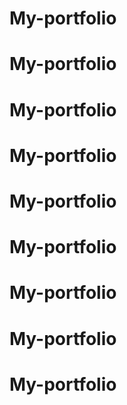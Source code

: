 # My-portfolio
# My-portfolio
# My-portfolio
# My-portfolio
# My-portfolio
# My-portfolio
# My-portfolio
# My-portfolio
# My-portfolio
